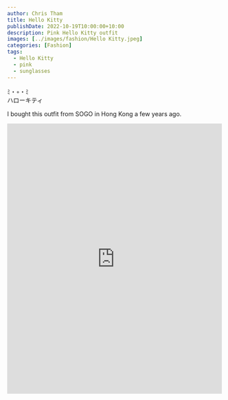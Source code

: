 ```yaml
---
author: Chris Tham
title: Hello Kitty
publishDate: 2022-10-19T10:00:00+10:00
description: Pink Hello Kitty outfit
images: [../images/fashion/Hello Kitty.jpeg]
categories: [Fashion]
tags:
  - Hello Kitty
  - pink
  - sunglasses
---
```


 ﾐ・◦・ﾐ   
ハローキティ

I bought this outfit from SOGO in Hong Kong a few years ago.

<iframe src="https://www.facebook.com/plugins/post.php?href=https%3A%2F%2Fwww.facebook.com%2Fchris1.tham%2Fposts%2Fpfbid029wCurJaxHegpwUugZfUpEvj4Zit9qWK6nDLbTwgY7CYDYNJZqvxzEXmwy33q7M3al&show_text=true&width=500" width="500" height="629" style="border:none;overflow:hidden" scrolling="no" frameborder="0" allowfullscreen="true" allow="autoplay; clipboard-write; encrypted-media; picture-in-picture; web-share"></iframe>

